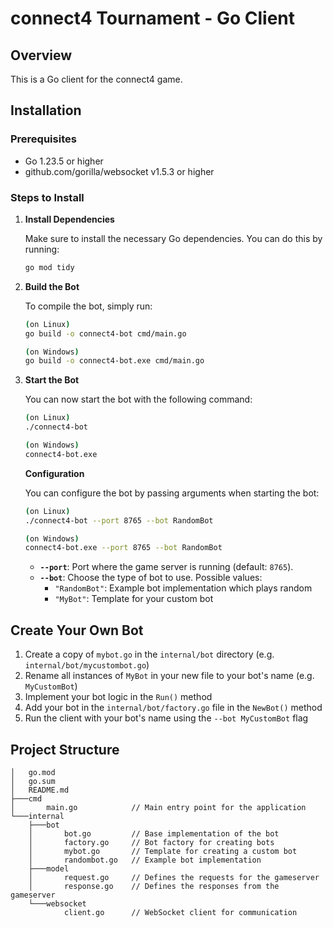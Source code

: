 # connect4 Tournament - Go Client

## Overview

This is a Go client for the connect4 game.

## Installation

### Prerequisites

- Go 1.23.5 or higher
- github.com/gorilla/websocket v1.5.3 or higher

### Steps to Install

1. **Install Dependencies**

   Make sure to install the necessary Go dependencies. You can do this by
   running:

   ```bash
   go mod tidy
   ```

2. **Build the Bot**

   To compile the bot, simply run:

   ```bash
   (on Linux)
   go build -o connect4-bot cmd/main.go

   (on Windows)
   go build -o connect4-bot.exe cmd/main.go
   ```

3. **Start the Bot**

   You can now start the bot with the following command:

   ```bash
   (on Linux)
   ./connect4-bot

   (on Windows)
   connect4-bot.exe
   ```

   **Configuration**

   You can configure the bot by passing arguments when starting the bot:

   ```bash
   (on Linux)
   ./connect4-bot --port 8765 --bot RandomBot

   (on Windows)
   connect4-bot.exe --port 8765 --bot RandomBot
   ```

   - **`--port`**: Port where the game server is running (default: `8765`).
   - **`--bot`**: Choose the type of bot to use. Possible values:
     - `"RandomBot"`: Example bot implementation which plays random
     - `"MyBot"`: Template for your custom bot

## Create Your Own Bot

1. Create a copy of `mybot.go` in the `internal/bot` directory (e.g.
   `internal/bot/mycustombot.go`)
2. Rename all instances of `MyBot` in your new file to your bot's name
   (e.g. `MyCustomBot`)
3. Implement your bot logic in the `Run()` method
4. Add your bot in the `internal/bot/factory.go` file in the `NewBot()` method
5. Run the client with your bot's name using the `--bot MyCustomBot` flag

## Project Structure

```
│   go.mod
│   go.sum
│   README.md
├───cmd
│       main.go            // Main entry point for the application
└───internal
    ├───bot
    │       bot.go         // Base implementation of the bot
    │       factory.go     // Bot factory for creating bots
    │       mybot.go       // Template for creating a custom bot
    │       randombot.go   // Example bot implementation
    ├───model
    │       request.go     // Defines the requests for the gameserver
    │       response.go    // Defines the responses from the gameserver
    └───websocket
            client.go      // WebSocket client for communication
```
